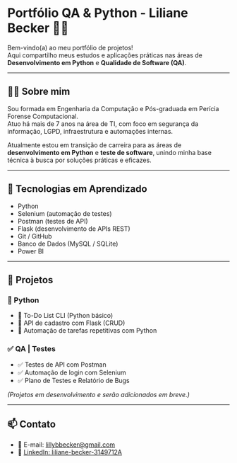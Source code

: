 # Portfólio QA & Python - Liliane Becker 👩‍💻

Bem-vindo(a) ao meu portfólio de projetos!  
Aqui compartilho meus estudos e aplicações práticas nas áreas de **Desenvolvimento em Python** e **Qualidade de Software (QA)**.

---

## 👩‍💻 Sobre mim

Sou formada em Engenharia da Computação e Pós-graduada em Perícia Forense Computacional.  
Atuo há mais de 7 anos na área de TI, com foco em segurança da informação, LGPD, infraestrutura e automações internas.

Atualmente estou em transição de carreira para as áreas de **desenvolvimento em Python** e **teste de software**, unindo minha base técnica à busca por soluções práticas e eficazes.

---

## 🚀 Tecnologias em Aprendizado

- Python
- Selenium (automação de testes)
- Postman (testes de API)
- Flask (desenvolvimento de APIs REST)
- Git / GitHub
- Banco de Dados (MySQL / SQLite)
- Power BI

---

## 📂 Projetos

### 🐍 Python
- 📌 To-Do List CLI (Python básico)
- 📌 API de cadastro com Flask (CRUD)
- 📌 Automação de tarefas repetitivas com Python

### ✅ QA | Testes
- ✅ Testes de API com Postman
- ✅ Automação de login com Selenium
- ✅ Plano de Testes e Relatório de Bugs

*(Projetos em desenvolvimento e serão adicionados em breve.)*

---

## 📫 Contato

- 📧 E-mail: lillybbecker@gmail.com  
- 💼 [LinkedIn: liliane-becker-3149712A](https://www.linkedin.com/in/liliane-becker-3149712A)

